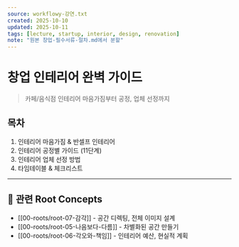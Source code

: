 ```yaml
---
source: workflowy-강연.txt
created: 2025-10-10
updated: 2025-10-11
tags: [lecture, startup, interior, design, renovation]
note: "원본 창업-필수서류-절차.md에서 분할"
---
```


# 창업 인테리어 완벽 가이드

> 카페/음식점 인테리어 마음가짐부터 공정, 업체 선정까지

## 목차
1. 인테리어 마음가짐 & 반셀프 인테리어
2. 인테리어 공정별 가이드 (11단계)
3. 인테리어 업체 선정 방법
4. 타임테이블 & 체크리스트

---

## 🌳 관련 Root Concepts

- [[00-roots/root-07-감각]] - 공간 디렉팅, 전체 이미지 설계
- [[00-roots/root-05-나음보다-다름]] - 차별화된 공간 만들기
- [[00-roots/root-06-각오와-책임]] - 인테리어 예산, 현실적 계획
